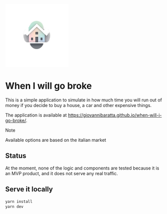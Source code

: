 <img alt="logo" height="200" src="assets/images/logo-no-background.png" width="200"/>

# When I will go broke

This is a simple application to simulate in how much time you will run out of money if you decide to buy a house, a car
and other expensive things.

The application is available at https://giovannibaratta.github.io/when-will-i-go-broke/.

> [!NOTE]
> Available options are based on the italian market

## Status

At the moment, none of the logic and components are tested because it is an MVP product, and it does not serve any real
traffic.

## Serve it locally

```bash
yarn install
yarn dev
```
